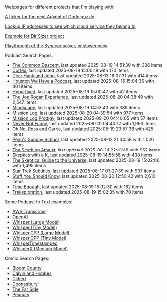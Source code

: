 Webpages for different projects that I'm playing with:

[A ticker for the next Advent of Code puzzle](https://seligman.github.io/aoc_ticker.html)

[Lookup IP addresses to see which cloud service they belong to](https://seligman.github.io/cloud-ips/index.html)

[Example for Dir Sizer project](https://seligman.github.io/dir_sizer/cost_example.html)

[Playthrough of the Synacor solver](https://seligman.github.io/synacor/run_script_speed.html), [or slower view](https://seligman.github.io/synacor/run_script.html)

Podcast Search Pages:
<!-- Podcasts Start -->
* [The Common Descent](https://seligman.github.io/podcasts/common_descent/common_descent.html), last updated 2025-08-19 14:51:30 with 336 items
* [Cortex](https://seligman.github.io/podcasts/cortex_pod/cortex_pod.html), last updated 2025-08-19 15:00:18 with 170 items
* [Dear Hank and John](https://seligman.github.io/podcasts/hank_and_john/hank_and_john.html), last updated 2025-08-13 16:07:31 with 414 items
* [Houston We Have a Podcast](https://seligman.github.io/podcasts/houston_we_have_a_podcast/houston_we_have_a_podcast.html), last updated 2025-08-15 15:04:36 with 401 items
* [Hyperfixed](https://seligman.github.io/podcasts/hyperfixed/hyperfixed.html), last updated 2025-08-19 15:00:47 with 42 items
* [The Joe Rogan Experience](https://seligman.github.io/podcasts/jre/jre.html), last updated 2025-08-20 04:38:49 with 2,547 items
* [Mindscape](https://seligman.github.io/podcasts/mindscape/mindscape.html), last updated 2025-08-19 14:53:43 with 389 items
* [Mission Log](https://seligman.github.io/podcasts/mission_log/mission_log.html), last updated 2025-08-20 04:39:54 with 977 items
* [Mission Log Prodigy](https://seligman.github.io/podcasts/ml_prodigy/ml_prodigy.html), last updated 2025-08-20 04:40:05 with 57 items
* [Never Not Funny](https://seligman.github.io/podcasts/nevernotfunny/nevernotfunny.html), last updated 2025-08-20 04:40:12 with 1,993 items
* [Oh No, Ross and Carrie](https://seligman.github.io/podcasts/oh_no/oh_no.html), last updated 2025-05-19 23:57:36 with 425 items
* [Penn's Sunday School](https://seligman.github.io/podcasts/penn_sunday_school/penn_sunday_school.html), last updated 2025-08-13 21:34:58 with 1,020 items
* [The Scathing Atheist](https://seligman.github.io/podcasts/scathing/scathing.html), last updated 2025-08-14 22:41:48 with 652 items
* [Skeptics with a K](https://seligman.github.io/podcasts/swak/swak.html), last updated 2025-08-19 14:55:56 with 438 items
* [The Skeptics' Guide to the Universe](https://seligman.github.io/podcasts/sgu/sgu.html), last updated 2025-08-19 15:02:06 with 1,495 items
* [Star Trek Subtitles](https://seligman.github.io/star_trek_subtitles/star_trek_subtitles.html), last updated 2025-08-17 03:27:39 with 937 items
* [Stuff You Should Know](https://seligman.github.io/podcasts/stuff_know/stuff_know.html), last updated 2025-08-20 12:50:42 with 2,610 items
* [Time Enough](https://seligman.github.io/podcasts/time_enough/time_enough.html), last updated 2025-08-19 15:02:30 with 182 items
* [Treksploration](https://seligman.github.io/podcasts/treksploration/treksploration.html), last updated 2025-08-19 15:02:35 with 70 items
<!-- Podcasts End -->

Some Podcast to Text examples:
* [AWS Transcribe](https://seligman.github.io/podcast_to_text/Example-Results-AWS-Transcribe.html)
* [OpenAI](https://seligman.github.io/podcast_to_text/Example-Results-OpenAI.html)
* [Whisper (Large Model)](https://seligman.github.io/podcast_to_text/Example-Results-Whisper-Large.html)
* [Whisper (Tiny Model)](https://seligman.github.io/podcast_to_text/Example-Results-Whisper-Tiny.html)
* [Whisper.CPP (Large Model)](https://seligman.github.io/podcast_to_text/Example-Results-Whisper_CPP-Large.html)
* [Whisper.CPP (Tiny Model)](https://seligman.github.io/podcast_to_text/Example-Results-Whisper_CPP-Tiny.html)
* [WhisperTimestamped](https://seligman.github.io/podcast_to_text/Example-Results-WhisperTimestamped-Medium.html)
* [WhisperX (Medium Model)](https://seligman.github.io/podcast_to_text/Example-Results-WhisperX-Medium.html)

Comic Search Pages:
* [Bloom County](https://seligman.github.io/comics/bloom_county.html)
* [Calvin and Hobbes](https://seligman.github.io/comics/calvin_and_hobbes.html)
* [Dilbert](https://seligman.github.io/comics/dilbert.html)
* [Doonesbury](https://seligman.github.io/comics/doonesbury.html)
* [The Far Side](https://seligman.github.io/comics/far_side.html)
* [Peanuts](https://seligman.github.io/comics/peanuts.html)
